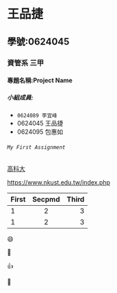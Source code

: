 # 王品捷

## 學號:0624045

### 資管系 三甲

#### 專題名稱:Project Name

##### 小組成員:
* `0624089 李宜峰`
* 0624045 王品捷
* 0624095 包惠如

###### ```My First Assignment```

[高科大](https://www.nkust.edu.tw/index.php)

<https://www.nkust.edu.tw/index.php>

| First | Secpmd | Third|
|:------|:------:|-----:|
|1 | 2 | 3  |
|1 | 2 | 3  |

:smile:

:sunflower:

:+1:

:moyai:
